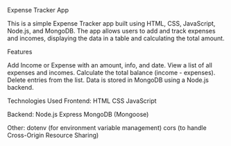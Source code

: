 Expense Tracker App


This is a simple Expense Tracker app built using HTML, CSS, JavaScript, Node.js, and MongoDB. The app allows users to add and track expenses and incomes, displaying the data in a table and calculating the total amount.

Features


Add Income or Expense with an amount, info, and date.
View a list of all expenses and incomes.
Calculate the total balance (income - expenses).
Delete entries from the list.
Data is stored in MongoDB using a Node.js backend.


Technologies Used
Frontend:
HTML
CSS
JavaScript


Backend:
Node.js
Express
MongoDB (Mongoose)


Other:
dotenv (for environment variable management)
cors (to handle Cross-Origin Resource Sharing)
